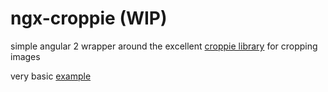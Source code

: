 # ngx-croppie (WIP)

simple angular 2 wrapper around the excellent [croppie library](https://foliotek.github.io/Croppie/) for cropping images

very basic [example](https://github.com/deej81/ngx-croppie/example)